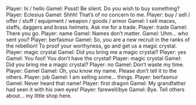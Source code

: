 Player: hi / hello
Gamel: Pssst! Be silent. Do you wish to buy something?
Player: Eclesius
Gamel: Shhh! That’s of no concern to me.
Player: buy / sell / offer / stuff / equipment / weapon / goods / armor
Gamel: I sell maces, staffs, daggers and brass helmets. Ask me for a trade.
Player: trade
Gamel: There you go.
Player: name
Gamel: Names don’t matter.
Gamel: Uhm… who sent you?
Player: berfasmur
Gamel: So, you are a new recruit in the ranks of the rebellion! To proof your worthyness, go and get us a magic crystal.
Player: magic crystal
Gamel: Did you bring me a magic crystal?
Player: yes
Gamel: You fool! You don’t have the crystal!
Player: magic crystal
Gamel: Did you bring me a magic crystal?
Player: no
Gamel: Don’t waste my time.
Player: Gamel
Gamel: Oh, you know my name. Please don’t tell it to the others.
Player: job
Gamel: I am selling some… things.
Player: berfasmur
Gamel: Never heard that name!
Player: first dragon
Gamel: My grandfather had seen it with his own eyes!
Player: farewell/bye
Gamel: Bye. Tell others about… my little shop here.